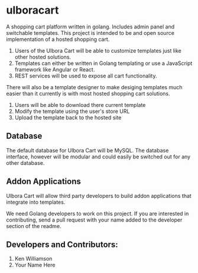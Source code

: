 # ulboracart
A shopping cart platform written in golang. Includes admin panel and switchable templates.
This project is intended to be and open source implementation of a hosted shopping cart. 

1. Users of the Ulbora Cart will be able to customize templates just like other hosted solutions.
2. Templates can either be written in Golang templating or use a JavaScript framework like Angular or React.
3. REST services will be used to expose all cart functionality.

There will also be a template designer to make desiging templates much easier than it currently is with most hosted shopping cart solutions.

1. Users will be able to download there current template
2. Modify the template using the user's store URL
3. Upload the template back to the hosted site

## Database
The default database for Ulbora Cart will be MySQL. The database interface, however will be modular and could easily be switched out for any other database.

## Addon Applications
Ulbora Cart will allow third party developers to build addon applications that integrate into templates.


We need Golang developers to work on this project. If you are interested in contributing, send a pull request with your name added to the developer section of the readme.

## Developers and Contributors:

1. Ken Williamson
2. Your Name Here


